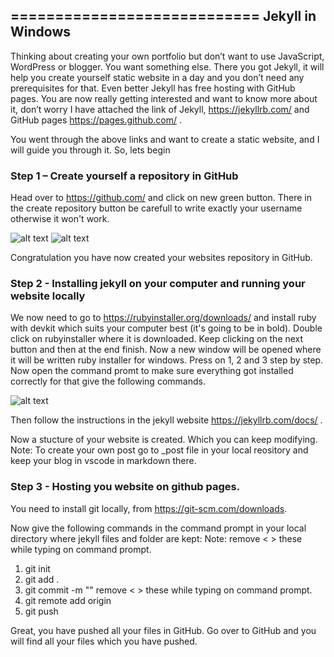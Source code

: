 ============================
Jekyll in Windows
----------------------------

Thinking about creating your own portfolio but don’t want to use JavaScript, WordPress or blogger. You want something else. There you got Jekyll, it will help you create yourself static website in a day and you don’t need any prerequisites for that. Even better Jekyll has free hosting with GitHub pages.
You are now really getting interested and want to know more about it, don’t worry I have attached the link of Jekyll, https://jekyllrb.com/ and GitHub pages https://pages.github.com/ .

You went through the above links and want to create a static website, and I will guide you through it.
So, lets begin 

### Step 1 – Create yourself a repository in GitHub

Head over to https://github.com/ and click on new green button. There in the create repository button be carefull to write exactly your username otherwise it won't work.

<img src="C:\Users\basak\OneDrive\myblog\image.png" alt="alt text" title="New Repository" />

<img src="C:\Users\basak\OneDrive\myblog\Creating_Repository.png" alt="alt text" title="Creating Repository" />

Congratulation you have now created your websites repository in GitHub.

### Step 2 - Installing jekyll on your computer and running your website locally

We now need to go to https://rubyinstaller.org/downloads/ and install ruby with devkit which suits your computer best (it's going to be in bold). Double click on rubyinstaller where it is downloaded. Keep clicking on the next button and then at the end finish. Now a new window will be opened where it will be written ruby installer for windows. Press on 1, 2 and 3 step by step.
Now open the command promt to make sure everything got installed correctly for that give the following commands.

<img src="C:\Users\basak\OneDrive\myblog\Draft_images\Cheking-ruby-gem-jekyll.png" alt="alt text" title="Creating Repository" />

Then follow the instructions in the jekyll website https://jekyllrb.com/docs/ .

Now a stucture of your website is created. Which you can keep modifying.
Note: To create your own post go to _post file in your local reository and keep your blog in vscode in markdown there.

### Step 3 - Hosting you website on github pages.

You need to install git locally, from https://git-scm.com/downloads. 

Now give the following commands in the command prompt in your local directory where jekyll files and folder are kept:
Note: remove < > these while typing on command prompt.

1.  git init
2.  git add .
3.  git commit -m "<Any comment you want to give>"    remove < > these while typing on command prompt.
4.  git remote add origin <link of your github repository>
5.  git push    

Great, you have pushed all your files in GitHub. Go over to GitHub and you will find all your files which you have pushed.



